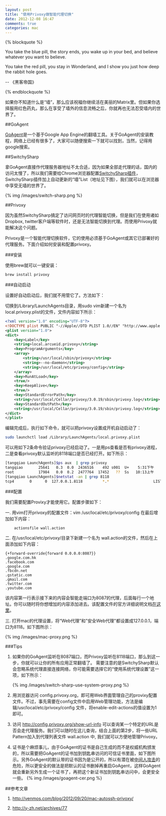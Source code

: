 ```yaml
---
layout: post
title: "使用Privoxy做智能代理切换"
date: 2012-12-08 16:47
comments: true
categories: mac
---
```


{% blockquote %}

You take the blue pill, the story ends, you wake up in your bed, and believe whatever you want to believe. 

You take the red pill, you stay in Wonderland, and I show you just how deep the rabbit hole goes.

-- 《黑客帝国》

{% endblockquote %}

如果你不知道什么是“墙”，那么应该祝福你继续活在美丽的Matrix里。但如果你选择服用红色药丸，那么在享受了墙外的信息流畅之后，你就再也无法忍受墙内的世界了。

<!-- more -->

##GoAgent

[GoAgent](https://code.google.com/p/goagent/)是一个基于Google App Engine的翻墙工具。关于GoAgent的安装教程，网络上已经有很多了，大家可以随便搜索一下就可以找到，当然，记得用google搜索。

##SwitchySharp

拿GoAgent直接作代理服务器地址不太合适，因为如果全部走代理的话，国内的访问太慢了，所以我们需要给Chrome浏览器配置[SwitchySharp插件](https://chrome.google.com/webstore/detail/proxy-switchysharp/dpplabbmogkhghncfbfdeeokoefdjegm)，SwitchySharp插件加上自动更新的“墙”List（地址见下图），我们就可以在浏览器中享受无墙的世界了。

{% img /images/switch-sharp.png %}

##Privoxy

因为虽然SwitchySharp搞定了访问网页时的代理智能切换，但是我们在使用诸如Dropbox, twitter客户端等软件时，还是无法智能切换到代理。而使用Privoxy就能解决这个问题。

Privoxy是一个智能代理切换软件，它的使用必须基于GoAgent或其它已部署好的代理服务。下面介绍如何安装和配置privoxy。

###安装

使用brew就可以一键安装：

``` bash
brew install privoxy
```

###自动启动

设置好自动启动后，我们就不用管它了。方法如下：

切换到/Library/LaunchAgents目录，用sudo vim新建一个名为local.privoxy.plist的文件，文件内容如下所示：

``` xml
<?xml version="1.0" encoding="UTF-8"?>
<!DOCTYPE plist PUBLIC "-//Apple//DTD PLIST 1.0//EN" "http://www.apple.com/DTDs/PropertyList-1.0.dtd">
<plist version="1.0">
<dict>
    <key>Label</key>
    <string>local.arcueid.privoxy</string>
    <key>ProgramArguments</key>
    <array>
        <string>/usr/local/sbin/privoxy</string>
        <string>--no-daemon</string>
        <string>/usr/local/etc/privoxy/config</string>
    </array>
    <key>RunAtLoad</key>
    <true/>
    <key>KeepAlive</key>
    <true/>
    <key>StandardErrorPath</key>
    <string>/usr/local/Cellar/privoxy/3.0.19/sbin/privoxy.log</string>
    <key>StandardOutPath</key>
    <string>/usr/local/Cellar/privoxy/3.0.19/sbin/privoxy.log</string>
</dict>
</plist>
```

编辑完成后，执行如下命令，就可以把privoxy设置成开机自动启动了：

``` bash
sudo launchctl load /Library/LaunchAgents/local.privoxy.plist 
```

可以用如下2条命令验证privoxy已经启动了。一是用ps查看是否有privoxy进程，二是查看privoxy默认监听的8118端口是否已经打开。如下所示：

``` bash
[tangqiao LaunchAgents]$ps aux  | grep privoxy
tangqiao       25641   0.3  0.0  2436516    492 s001  U+    5:31下午   0:00.00 grep --color=auto privoxy
root           17984   0.0  0.2  2477764  17452   ??  Ss   10:13上午   0:50.28 /usr/local/Cellar/privoxy/3.0.19/sbin/privoxy --no-daemon /usr/local/etc/privoxy/config
[tangqiao LaunchAgents]$netstat -an | grep 8118
tcp4       0      0  127.0.0.1.8118         *.*                    LISTEN   
```

###配置

我们需要配置Provixy才能使用它。配置步骤如下：

一. 用vim打开privoxy的配置文件：vim /usr/local/etc/privoxy/config
在最后增加如下内容：
```
    actionsfile wall.action
```

二. 在/usr/local/etc/privoxy/目录下新建一个名为 wall.action的文件，然后在上面添加如下内容：

```
{+forward-override{forward 0.0.0.0:8087}}
.google.com.hk
.facebook.com
.google.com
.fbcdn.net
.gstatic.com
.gmail.com
.twitter.com
.youtube.com
```

该内容第一行表示接下来的内容会智能走端口为8087的代理，后面每行一个地址。你可以随时将你想增加的内容添加进去。该配置文件的官方详细说明文档[在这里](http://www.privoxy.org/3.0.19/user-manual/actions-file.html#ACTIONS-FILE)。

三. 打开mac的代理设置，将“Web代理”和"安全Web代理"都设置成127.0.0.1，端口为8118。如下图所示：

  {% img /images/mac-proxy.png %}

###Tips

 1. 如果你的GoAgent监听在8087端口，而Privoxy监听在8118端口，那么到这一步，你就可以让你的所有应用正常翻墙了。
需要注意的是SwitchySharp默认会忽略系统代理直接连接网络，你可能需要选择它的“使用系统代理设置”这一项，如下所示：
    
    {% img /images/switch-sharp-use-system-proxy.png %}
 
 2. 用浏览器访问 config.privoxy.org，即可用Web界面管理自己的provixy配置文件。不过，事先需要在config文件中启用Web管理功能，方法是编辑/usr/local/etc/privoxy/config 文件，将enable-edit-actions的值设置为1即可。

 3. 访问 <http://config.privoxy.org/show-url-info> 可以查询某一个特定的URL是否会走代理服务。我们可以随时在这儿查询，结合上面的第2步，将一些URL Pattern加入到代理列表文件 wall.action 中, 我们就可以方便地管理Privoxy。

 4. 证书是个麻烦事儿，由于GoAgent的证书是自己生成的而不是权威机构颁发的，所以需要把GoAgent的证书加到钥匙串访问的可信证书里面，如下图所示。另外GoAgent的默认带的证书因为是公开的，所以有潜在被[中间人攻击](http://zh.wikipedia.org/zh-hk/%E4%B8%AD%E9%97%B4%E4%BA%BA%E6%94%BB%E5%87%BB)的危险，所以更安全的做法是把默认的证书删掉再重启GoAgent，这样GoAgent就会重新另外生成一个证书了，再把这个新证书加到钥匙串访问中，会更安全一些。
    {% img /images/goagent-cer.png %}


##参考文章
 1. <http://venmos.com/blog/2012/09/20/mac-autossh-privoxy/>

 2. <http://y-zh.net/archives/77>


